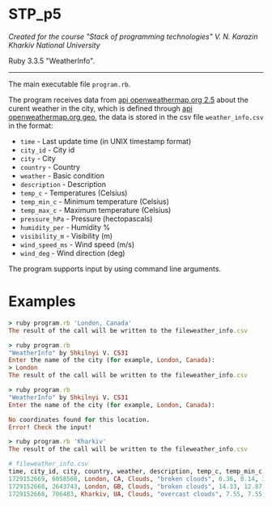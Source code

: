 # STP_p5

_Created for the course "Stack of programming technologies" V. N. Karazin Kharkiv National University_

Ruby 3.3.5 "WeatherInfo".

---

The main executable file `program.rb`.

The program receives data from [api openweathermap.org 2.5](https://api.openweathermap.org/data/2.5) about the curent weather in the city, which is defined through [api openweathermap.org geo](api.openweathermap.org/geo/1.0), the data is stored in the csv file `weather_info.csv` in the format:

- `time` - Last update time (in UNIX timestamp format)
- `city_id` - City id
- `city` - City
- `country` - Country
- `weather` - Basic condition
- `description` - Description
- `temp_c` - Temperatures (Celsius)
- `temp_min_c` - Minimum temperature (Celsius)
- `temp_max_c` - Maximum temperature (Celsius)
- `pressure_hPa` - Pressure (hectopascals)
- `humidity_per` - Humidity %
- `visibility_m` - Visibility (m)
- `wind_speed_ms` - Wind speed (m/s)
- `wind_deg` - Wind direction (deg)

The program supports input by using command line arguments.

# Examples

```ruby
> ruby program.rb 'London, Canada'
The result of the call will be written to the fileweather_info.csv

> ruby program.rb
"WeatherInfo" by Shkilnyi V. CS31
Enter the name of the city (for example, London, Canada):
> London
The result of the call will be written to the fileweather_info.csv

> ruby program.rb
"WeatherInfo" by Shkilnyi V. CS31
Enter the name of the city (for example, London, Canada):

No coordinates found for this location.
Error! Check the input!

> ruby program.rb 'Kharkiv'
The result of the call will be written to the fileweather_info.csv

# fileweather_info.csv
time, city_id, city, country, weather, description, temp_c, temp_min_c, temp_max_c, pressure_hPa, humidity_per, visibility_m, wind_speed_ms, wind_deg
1729152669, 6058560, London, CA, Clouds, "broken clouds", 0.36, 0.14, 3.18, 1027, 93, 10000, 1.33, 358
1729152660, 2643743, London, GB, Clouds, "broken clouds", 14.33, 12.87, 15.58, 1009, 90, 10000, 1.34, 272
1729152668, 706483, Kharkiv, UA, Clouds, "overcast clouds", 7.55, 7.55, 7.55, 1028, 69, 10000, 5.04, 7
```
